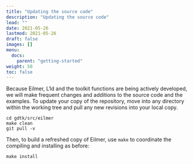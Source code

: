 ```yaml
---
title: "Updating the source code"
description: "Updating the source code"
lead: ""
date: 2021-05-26
lastmod: 2021-05-26
draft: false
images: []
menu:
  docs:
    parent: "getting-started"
weight: 50
toc: false
---
```


Because Eilmer, L1d and the toolkit functions are being actively developed,
we will make frequent changes
and additions to the source code and the examples.
To update your copy of the repository,
move into any directory within the working tree and pull any new revisions into your local copy.

    cd gdtk/src/eilmer
    make clean
    git pull -v

Then, to build a refreshed copy of Eilmer,
use `make` to coordinate the compiling and installing as before:

    make install




